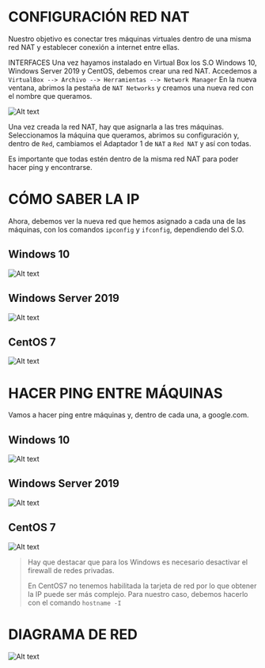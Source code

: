 # CONFIGURACIÓN RED NAT
Nuestro objetivo es conectar tres máquinas virtuales dentro de una misma red NAT y establecer conexión a internet entre ellas.

INTERFACES
Una vez hayamos instalado en Virtual Box los S.O Windows 10, Windows Server 2019 y CentOS, debemos crear una red NAT.
Accedemos a `VirtualBox --> Archivo --> Herramientas --> Network Manager`
En la nueva ventana, abrimos la pestaña de `NAT Networks` y creamos una nueva red con el nombre que queramos.

![Alt text](./rednat1.PNG)

Una vez creada la red NAT,  hay que asignarla a las tres máquinas.
Seleccionamos la máquina que queramos, abrimos su configuración y, dentro de `Red`, cambiamos el Adaptador 1 de `NAT` a `Red NAT` y así con todas.

Es importante que todas estén dentro de la misma red NAT para poder hacer ping y encontrarse.



# CÓMO SABER LA IP

Ahora, debemos ver la nueva red que hemos asignado a cada una de las máquinas, con los comandos `ipconfig` y `ifconfig`, dependiendo del S.O.

## Windows 10

![Alt text](./rednat2.PNG)


## Windows Server 2019

![Alt text](./rednat3.PNG)


## CentOS 7

![Alt text](./rednat4.PNG)

# HACER PING ENTRE MÁQUINAS

Vamos a hacer ping entre máquinas y, dentro de cada una, a google.com.

## Windows 10

![Alt text](./rednat5.PNG)


## Windows Server 2019

![Alt text](./rednat6.PNG)

## CentOS 7

![Alt text](./rednat7.PNG)


> Hay que destacar que para los Windows es necesario desactivar el firewall de redes privadas.
> 
> En CentOS7 no tenemos habilitada la tarjeta de red por lo que obtener la IP puede ser más complejo. Para nuestro caso, debemos hacerlo con el comando `hostname -I`

# DIAGRAMA DE RED

![Alt text](./rednat8.PNG)
